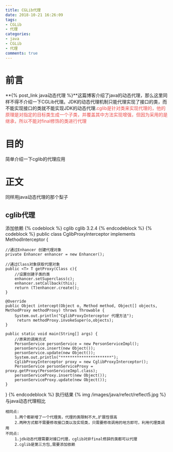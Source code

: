 ```yaml
---
title: CGLib代理
date: 2018-10-21 16:26:09
tags:
- CGLib
- 代理
categories:
- java
- CGLib
- 代理
comments: true
---
```

# 前言
**{% post_link java动态代理 %}**这篇博客介绍了java的动态代理，那么这里同样不得不介绍一下CGLib代理。JDK的动态代理机制只能代理实现了接口的类，而不能实现接口的类就不能实现JDK的动态代理.<font color="#eb4d4b">cglib是针对类来实现代理的，他的原理是对指定的目标类生成一个子类，并覆盖其中方法实现增强，但因为采用的是继承，所以不能对final修饰的类进行代理</font>
# 目的
简单介绍一下cglib的代理应用

<!-- more -->

# 正文
同样用java动态代理的那个梨子
## cglib代理
添加依赖
{% codeblock %}
<dependency>
    <groupId>cglib</groupId>
    <artifactId>cglib</artifactId>
    <version>3.2.4</version>
</dependency>
{% endcodeblock %}
{% codeblock %}
public class CglibProxyInterceptor implements MethodInterceptor {

    //通过Enhancer 创建代理对象
    private Enhancer enhancer = new Enhancer();

    //通过Class对象获取代理对象
    public <T> T getProxy(Class c){
        //设置创建子类的类
        enhancer.setSuperclass(c);
        enhancer.setCallback(this);
        return (T)enhancer.create();
    }

    @Override
    public Object intercept(Object o, Method method, Object[] objects, MethodProxy methodProxy) throws Throwable {
        System.out.println("CglibProxyInterceptor 代理方法");
         return methodProxy.invokeSuper(o,objects);
    }

    public static void main(String[] args) {
        //原来的调用方式
        PersonService personService = new PersonServiceImpl();
        personService.insert(new Object());
        personService.update(new Object());
        System.out.println("**********************");
        CglibProxyInterceptor proxy = new CglibProxyInterceptor();
        PersonService personServiceProxy = proxy.getProxy(PersonServiceImpl.class);
        personServiceProxy.insert(new Object());
        personServiceProxy.update(new Object());
    }
}
{% endcodeblock %}
执行结果
{% img /images/java/refect/reflect5.jpg %}
与java动态代理相比
```
相同点:
    1.两个都新增了一个代理类，代理的类限制不大,扩展性很高
    2.两种方式都不需要修改接口类以及实现类，只需要修改调用的地方即可，利用代理类调用
不同点:
    1.jdk动态代理需要对接口代理，cglib对非final修辞的类都可以代理
    2.cglib是第三方包,需要添加依赖
```
